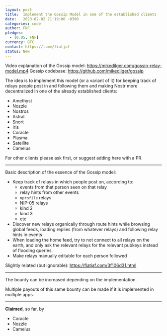 ```yaml
---
layout: post
title:  Implement the Gossip Model in one of the established clients
date:   2023-02-02 21:19:00 -0300
categories: code
author: FNF
pledges:
  - [0.05, FNF]
currency: BTC
contact: https://t.me/fiatjaf
status: New
---
```


Video explanation of the Gossip model: https://mikedilger.com/gossip-relay-model.mp4
Gossip codebase: https://github.com/mikedilger/gossip

The idea is to implement this model (or a variant of it) for keeping track of relays people post in and following them and making Nostr more decentralized in one of the already established clients:

 - Amethyst
 - Nozzle
 - Nostros
 - Astral
 - Snort
 - Iris
 - Coracle
 - Plasma
 - Satellite
 - Camelus

For other clients please ask first, or suggest adding here with a PR.

---

Basic description of the essence of the Gossip model:

  - Keep track of relays in which people post on, according to:
    - events from that person seen on that relay
    - relay hints from other events
    - `nprofile` relays
    - NIP-05 relays
    - kind 2
    - kind 3
    - etc
  - Discover new relays organically through route hints while browsing global feeds, loading replies (from whatever relays) and following relay hints in events
  - When loading the home feed, try to not connect to all relays on the earth, and only ask the relevant relays for the relevant pubkeys instead of flooding queries.
  - Make relays manually editable for each person followed

Slightly related (but ignorable): https://fiatjaf.com/3f106d31.html

---

The bounty can be increased depending on the implementation.

Multiple payouts of this same bounty can be made if it is implemented in multiple apps.

---

**Claimed**, so far, by

- Coracle
- Nozzle
- Camelus
